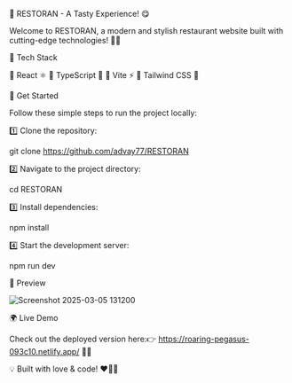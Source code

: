 🍅 RESTORAN - A Tasty Experience! 😋

Welcome to RESTORAN, a modern and stylish restaurant website built with cutting-edge technologies! 🚀✨

🚀 Tech Stack

🔹 React ⚛️
🔹 TypeScript 📜
🔹 Vite ⚡
🔹 Tailwind CSS 🎨

🎯 Get Started

Follow these simple steps to run the project locally:

1️⃣ Clone the repository:

git clone https://github.com/advay77/RESTORAN

2️⃣ Navigate to the project directory:

cd RESTORAN

3️⃣ Install dependencies:

npm install

4️⃣ Start the development server:

npm run dev

🌟 Preview

![Screenshot 2025-03-05 131200](https://github.com/user-attachments/assets/5e9c219c-e1ad-4fb0-9318-57a7871f2850)


🌍 Live Demo

Check out the deployed version here:👉 https://roaring-pegasus-093c10.netlify.app/ 🚀🔥

💡 Built with love & code! ❤️👨‍💻

